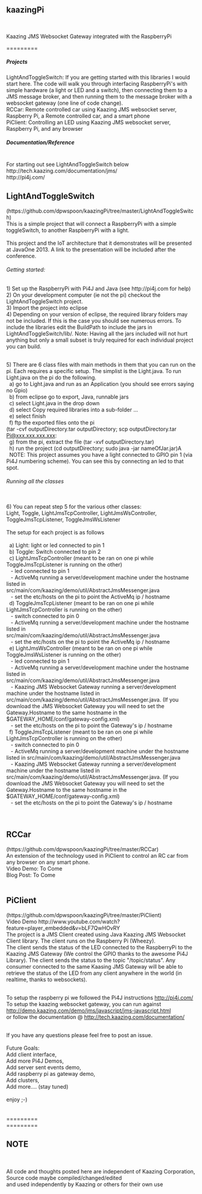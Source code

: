 <h2>kaazingPi</h2> <br/>

Kaazing JMS Websocket Gateway integrated with the RaspberryPi

=========
<br/>
<h5>Projects</h5> 
LightAndToggleSwitch: If you are getting started with this libraries I would start here.  The code will walk you through interfacing RaspberryPi's with simple hardware (a light or LED and a switch), then connecting them to a JMS message broker, and then running them to the message broker with a websocket gateway (one line of code change).
<br/>
RCCar: Remote controlled car using Kaazing JMS websocket server, Raspberry Pi, a Remote controlled car, and a smart phone
<br/>
PiClient: Controlling an LED using Kaazing JMS websocket server, Raspberry Pi, and any browser
<br/>
<h5> Documentation/Reference </h5>
<br/>
For starting out see LightAndToggleSwitch below
<br/>
http://tech.kaazing.com/documentation/jms/
<br/>
http://pi4j.com/
<br/>
<h2>LightAndToggleSwitch</h2> (https://github.com/dpwspoon/kaazingPi/tree/master/LightAndToggleSwitch)
<br/>
This is a simple project that will connect a RaspberryPi with a simple toggleSwitch, to another RaspberryPi with a light.  <br/>
<br/>
This project and the IoT architecture that it demonstrates will be presented at JavaOne 2013.  A link to the presentation will be included after the conference. 
<br/>
<h6> Getting started: </h6>
1) Set up the RaspberryPi with Pi4J and Java (see http://pi4j.com for help)
<br/>2) On your development computer (ie not the pi) checkout the LightAndToggleSwitch project.
<br/>3) Import the project into eclipse
<br/>4) Depending on your version of eclipse, the required library folders may not be included.  If this is the case you should see numerous errors.  To include the libraries edit the BuildPath to include the jars in LightAndToggleSwitch/lib/.  Note: Having all the jars included will not hurt anything but only a small subset is truly required for each individual project you can build.

<br/>5) There are 6 class files with main methods in them that you can run on the pi.  Each requires a specific setup.  The simplist is the Light.java.  To run Light.java on the pi do the following.
<br/>&nbsp;    a) go to Light.java and run as an Application  (you should see errors saying no Gpio)
<br/>&nbsp;    b) from eclipse go to export, Java, runnable jars
<br/>&nbsp;    c) select Light.java in the drop down
<br/>&nbsp;    d) select Copy required libraries into a sub-folder ...
<br/>&nbsp;    e) select finish
<br/> &nbsp;   f) ftp the exported files onto the pi 
<br/>        (tar -cvf outputDirectory.tar outputDirectory; scp outputDirectory.tar Pi@xxx.xxx.xxx.xxx: 
<br/>&nbsp;    g) from the pi, extract the file (tar -xvf outputDirectory.tar)
<br/>&nbsp;    h) run the project (cd outputDirectory; sudo java -jar nameOfJar.jar)A
<br/>&nbsp;    NOTE: This project assumes you have a light connected to GPIO pin 1 (via Pi4J numbering scheme).  You can see this by connecting an led to that spot.
<br/>
<h6> Running all the classes </h6>
<br/>6) You can repeat step 5 for the various other classes:
<br/>    Light, Toggle, LightJmsTcpController, LightJmsWsController, ToggleJmsTcpListener, ToggleJmsWsListener
<br/>
<br/>    The setup for each project is as follows
<br/>
<br/>&nbsp;    a) Light: light or led connected to pin 1
<br/>&nbsp;    b) Toggle: Switch connected to pin 2
<br/>&nbsp;    c) LightJmsTcpController (meant to be ran on one pi while ToggleJmsTcpListener is running on the other)
<br/>&nbsp;&nbsp;        - led connected to pin 1
<br/>&nbsp;&nbsp;        - ActiveMq running a server/development machine under the hostname listed in <br/>src/main/com/kaazing/demo/util/AbstractJmsMessenger.java
<br/>&nbsp;&nbsp;        - set the etc/hosts on the pi to point the ActiveMq ip / hostname
<br/>&nbsp;    d) ToggleJmsTcpListener (meant to be ran on one pi while LightJmsTcpController is running on the other)
<br/>&nbsp;&nbsp;        - switch connected to pin 0 
<br/>&nbsp;&nbsp;        - ActiveMq running a server/development machine under the hostname listed in <br/>src/main/com/kaazing/demo/util/AbstractJmsMessenger.java
<br/>&nbsp;&nbsp;        - set the etc/hosts on the pi to point the ActiveMq ip / hostname
<br/>&nbsp;    e) LightJmsWsController (meant to be ran on one pi while ToggleJmsWsListener is running on the other)
<br/>&nbsp;&nbsp;        - led connected to pin 1
<br/>&nbsp;&nbsp;        - ActiveMq running a server/development machine under the hostname listed in <br/>src/main/com/kaazing/demo/util/AbstractJmsMessenger.java
<br/>&nbsp;&nbsp;        - Kaazing JMS Websocket Gateway  running a server/development machine under the hostname listed in src/main/com/kaazing/demo/util/AbstractJmsMessenger.java.  (If you download the JMS Websocket Gateway you will need to set the Gateway.Hostname to the same hostname in the $GATEWAY_HOME/conf/gateway-config.xml)
<br/>&nbsp;&nbsp;        - set the etc/hosts on the pi to point the Gateway's ip / hostname
<br/>&nbsp;    f) ToggleJmsTcpListener (meant to be ran on one pi while LightJmsTcpController is running on the other)
<br/>&nbsp;&nbsp;        - switch connected to pin 0 
<br/>&nbsp;&nbsp;        - ActiveMq running a server/development machine under the hostname listed in src/main/com/kaazing/demo/util/AbstractJmsMessenger.java
<br/>&nbsp;&nbsp;        - Kaazing JMS Websocket Gateway  running a server/development machine under the hostname listed in src/main/com/kaazing/demo/util/AbstractJmsMessenger.java.  (If you download the JMS Websocket Gateway you will need to set the Gateway.Hostname to the same hostname in the $GATEWAY_HOME/conf/gateway-config.xml)
<br/>&nbsp;&nbsp;        - set the etc/hosts on the pi to point the Gateway's ip / hostname
<br/>
<br/>
<br/>
<h2>RCCar</h2> (https://github.com/dpwspoon/kaazingPi/tree/master/RCCar)
<br/>
An extension of the technology used in PiClient to control an RC car from any browser on any smart phone.   
<br/>
Video Demo: To Come
<br/>
Blog Post: To Come
<br/>
<br/>
<h2>PiClient</h2> (https://github.com/dpwspoon/kaazingPi/tree/master/PiClient)
<br/>
Video Demo http://www.youtube.com/watch?feature=player_embedded&v=bLF7QwHOvRY
<br/>
The project is a JMS Client created using Java Kaazing JMS Websocket Client library. The client runs on the Raspberry Pi (Wheezy).
<br/>The client sends the status of the LED connected to the RaspberryPi to the Kaazing JMS Gateway (We control the GPIO thanks to the awesome Pi4J Library). The client sends the status to 
the topic "/topic/status". Any consumer connected to the same Kaasing JMS Gateway will be able to retrieve the status of 
the LED from any client anywhere in the world (in realtime, thanks to websockets). 

<br/>To setup the raspberry pi we followed the Pi4J instructions http://pi4j.com/
<br/>To setup the kaazing websocket gateway, you can run against <br/>http://demo.kaazing.com/demo/jms/javascript/jms-javascript.html
<br/>or follow the documentation @ http://tech.kaazing.com/documentation/  

<br/>If you have any questions please feel free to post an issue. 
<br/>
<br/>Future Goals:
<br/>Add client interface,
<br/>Add more Pi4J Demos,
<br/>Add server sent events demo,
<br/>Add raspberry pi as gateway demo,
<br/>Add clusters,
<br/>Add more.... (stay tuned)
<br/>
<br/>enjoy ;-)
<br/>
<br/>
<br/>=========
<br/>=========
<br/><h2>NOTE</h2>
<br/>
<br/>All code and thoughts posted here are independent of Kaazing Corporation,  Source code maybe compiled/changed/edited <br/>and used independently by Kaazing or others for their own use
<br/>
